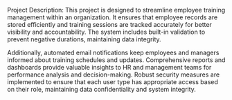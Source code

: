 Project Description:
This project is designed to streamline employee training management within an organization. It ensures that employee records are stored efficiently and training sessions are tracked accurately for better visibility and accountability. The system includes built-in validation to prevent negative durations, maintaining data integrity.

Additionally, automated email notifications keep employees and managers informed about training schedules and updates. Comprehensive reports and dashboards provide valuable insights to HR and management teams for performance analysis and decision-making. Robust security measures are implemented to ensure that each user type has appropriate access based on their role, maintaining data confidentiality and system integrity.
